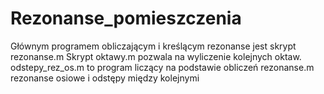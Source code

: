 # Rezonanse_pomieszczenia

Głównym programem obliczającym i kreślącym rezonanse jest skrypt rezonanse.m
Skrypt oktawy.m pozwala na wyliczenie kolejnych oktaw.
odstepy_rez_os.m to program liczący na podstawie obliczeń rezonanse.m rezonanse osiowe i odstępy między kolejnymi
